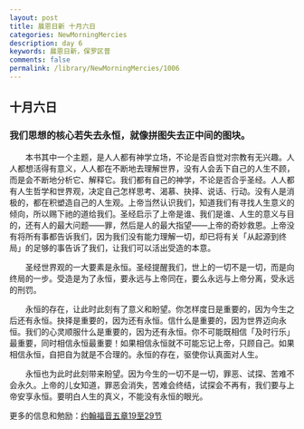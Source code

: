 ```yaml
---
layout: post
title: 晨恩日新 十月六日
categories: NewMorningMercies
description: day 6
keywords: 晨恩日新，保罗区普
comments: false
permalink: /library/NewMorningMercies/1006
---
```


## 十月六日

### 我们思想的核心若失去永恒，就像拼图失去正中间的图块。

&emsp;&emsp;本书其中一个主题，是人人都有神学立场，不论是否自觉对宗教有无兴趣。人人都想活得有意义，人人都在不断地去理解世界，没有人会丢下自己的人生不顾，而是会不断地分析它、解释它。我们都有自己的神学，不论是否合乎圣经。人人都有人生哲学和世界观，决定自己怎样思考、渴慕、抉择、说话、行动。没有人是消极的，都在积塑造自己的人生观。上帝当然认识我们，知道我们有寻找人生意义的倾向，所以赐下祂的道给我们。圣经启示了上帝是谁、我们是谁、人生的意义与目的，还有人的最大问题——罪，然后是人的最大指望——上帝的奇妙救恩。上帝没有将所有事都告诉我们，因为我们没有能力理解一切，却已将有关「从起源到终局」的足够的事告诉了我们，让我们可以活出受造的本意。

&emsp;&emsp;圣经世界观的一大要素是永恒。圣经提醒我们，世上的一切不是一切，而是向终局的一步。受造是为了永恒，要永远与上帝同在，要么永远与上帝分离，受永远的刑罚。

&emsp;&emsp;永恒的存在，让此时此刻有了意义和盼望。你怎样度日是重要的，因为今生之后还有永恒。抉择是重要的，因为还有永恒。信什么是重要的，因为世界迈向永恒。我们的心灵顺服什么是重要的，因为还有永恒。你不可能既相信「及时行乐」最重要，同时相信永恒最重要！如果相信永恒就不可能忘记上帝，只顾自己。如果相信永恒，自把自为就是不合理的。永恒的存在，驱使你认真面对人生。

&emsp;&emsp;永恒也为此时此刻带来盼望。因为今生的一切不是一切，罪恶、试探、苦难不会永久。上帝的儿女知道，罪恶会消失，苦难会终结，试探会不再有，我们要与上帝安享永恒。要明白人生的真义，不能没有永恒的眼光。

更多的信息和勉励：[约翰福音五章19至29节]()
